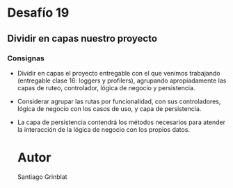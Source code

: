 # Desafío 19

## Dividir en capas nuestro proyecto

### Consignas

- Dividir en capas el proyecto entregable con el que venimos trabajando (entregable clase 16: loggers y profilers),
  agrupando apropiadamente las capas de ruteo, controlador, lógica de negocio y persistencia.

- Considerar agrupar las rutas por funcionalidad, con sus controladores, lógica de negocio con los casos de uso, y capa
  de persistencia.

- La capa de persistencia contendrá los métodos necesarios para atender la interacción de la lógica de negocio con los
  propios datos.

  # Autor
  Santiago Grinblat
